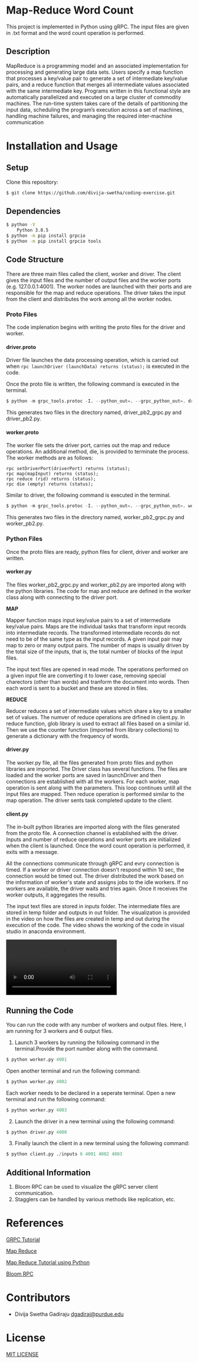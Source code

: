 
# Map-Reduce Word Count

This project is implemented in Python using gRPC. The input files are given in .txt format and the word count operation is performed.


## **Description**

MapReduce is a programming model and an associated implementation for processing and generating large data sets. Users specify a map function that processes a key/value pair to generate a set of intermediate key/value pairs, and a reduce function that merges all intermediate values associated with the same intermediate key. Programs written in this functional style are automatically parallelized and executed on a large cluster of commodity machines. The run-time system takes care of the details of partitioning the input data, scheduling the program’s execution across a set of machines, handling machine failures, and managing the required inter-machine communication


# Installation and Usage

## Setup

Clone this repository:

```bash
$ git clone https://github.com/divija-swetha/coding-exercise.git
```
## Dependencies


```bash
$ python -V
    Python 3.8.5
$ python -m pip install grpcio
$ python -m pip install grpcio tools
```

## Code Structure

There are three main files called the client, worker and driver. The client gives the input files and the number of output files and the worker ports (e.g. 127.0.0.1:4001). The worker nodes are launched with their ports and are responsible for the map and reduce operations. The driver takes the input from the client and distributes the work among all the worker nodes. 

### Proto Files

The code implenation begins with writing the proto files for the driver and worker.

#### **driver.proto**

Driver file launches the data processing operation, which is carried out when `rpc launchDriver (launchData) returns (status);` is executed in the code. 

Once the proto file is written, the following command is executed in the terminal.

```python
$ python -m grpc_tools.protoc -I. --python_out=. --grpc_python_out=. driver.proto
```
This generates two files in the directory named, driver_pb2_grpc.py and driver_pb2.py.

#### **worker.proto**

The worker file sets the driver port, carries out the map and reduce operations. An additional method, die, is provided to terminate the process. The worker methods are as follows:
```
rpc setDriverPort(driverPort) returns (status);
rpc map(mapInput) returns (status);
rpc reduce (rid) returns (status);
rpc die (empty) returns (status);
```
Similar to driver, the following command is executed in the terminal.

```python
$ python -m grpc_tools.protoc -I. --python_out=. --grpc_python_out=. worker.proto
```
This generates two files in the directory named, worker_pb2_grpc.py and worker_pb2.py.

### Python Files

Once the proto files are ready, python files for client, driver and worker are written.

#### **worker.py**

The files worker_pb2_grpc.py and worker_pb2.py are imported along with the python libraries. The code for map and reduce are defined in the worker class along with connecting to the driver port.

**MAP** 

Mapper function maps input key/value pairs to a set of intermediate key/value pairs. Maps are the individual tasks that transform input records into intermediate records. The transformed intermediate records do not need to be of the same type as the input records. A given input pair may map to zero or many output pairs. The number of maps is usually driven by the total size of the inputs, that is, the total number of blocks of the input files.

The input text files are opened in read mode. The operations performed on a given input file  are converting it to lower case, removing special charectors (other than words) and tranform the document into words. Then each word is sent to a bucket and these are stored in files.

**REDUCE**

Reducer reduces a set of intermediate values which share a key to a smaller set of values. The numver of reduce operations are drfined in client.py.
In reduce function, glob library is used to extract all files based on a similar id. Then we use the counter function (imported from library collections) to generate a dictionary with the frequency of words.


#### **driver.py**

The worker.py file, all the files generated from proto files and python libraries are imported. The Driver class has several functions. The files are loaded and the worker ports are saved in launchDriver and then connections are established with all the workers. For each worker, map operation is sent along with the parameters. This loop continues untill all the input files are mapped. Then reduce operation is performed similar to the map operation. The driver sents task completed update to the client.


#### **client.py**

The in-built python libraries are imported along with the files generated from the proto file. A connection channel is established with the driver. Inputs and number of reduce operations and worker ports are initialized when the client is launched. Once the word count operation is performed, it exits with a message.

All the connections communicate through gRPC and evry connection is timed. If a worker or driver connection doesn't respond within 10 sec, the connection would be timed out. The driver distributed the work based on the information of worker's state and assigns jobs to the idle workers. If no workers are available, the driver waits and tries again. Once it receives the worker outputs, it aggregates the results.

The input text files are stored in inputs folder. The intermediate files are stored in temp folder and outputs in out folder. The visualization is provided in the video on how the files are created in temp and out during the execution of the code. The video shows the working of the code in visual studio in anaconda environment.

![Video](./Video.mp4)

## Running the Code

You can run the code with any number of workers and output files. Here, I am running for 3 workers and 6 output files.
1. Launch 3 workers by running the following command in the terminal.Provide the port number along with the command.
```python
$ python worker.py 4001
```
Open another terminal and run the following command:
```python
$ python worker.py 4002
```
Each worker needs to be declared in a seperate terminal. Open a new terminal and run the following command:
```python
$ python worker.py 4003
```
2. Launch the driver in a new terminal using the following command:

```python
$ python driver.py 4000
```
3. Finally launch the client in a new terminal using the following command:
   
```python
$ python client.py ./inputs 6 4001 4002 4003
```
## Additional Information

1. Bloom RPC can be used to visualize the gRPC server client communication.
2. Stagglers can be handled by various methods like replication, etc.

# References 
[GRPC Tutorial](https://grpc.io/docs/languages/python/basics/)

[Map Reduce](https://hadoop.apache.org/docs/stable/hadoop-mapreduce-client/hadoop-mapreduce-client-core/MapReduceTutorial.html)

[Map Reduce Tutorial using Python](https://riptutorial.com/hadoop/example/13413/word-count-program-in-java---python-)

[Bloom RPC](https://github.com/bloomrpc/bloomrpc/releases)

# Contributors

- Divija Swetha Gadiraju <dgadiraj@purdue.edu>

# License
[MIT LICENSE](LICENSE)

